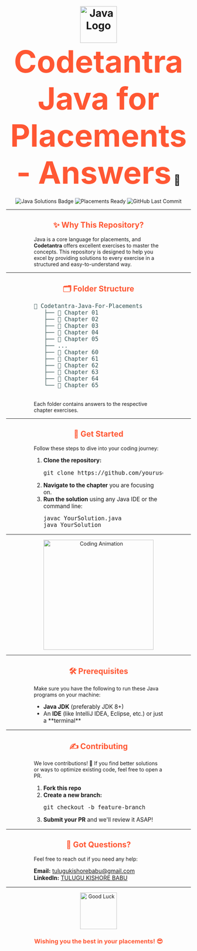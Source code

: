 <h1 align="center">
  <img src="https://media.giphy.com/media/LmNwrBhejkK9EFP504/giphy.gif" width="100px" alt="Java Logo">
  <br>
  <strong style="font-size: 3em; color: #FF5733;">Codetantra Java for Placements - Answers</strong> 🚀
  <br>
</h1>

<p align="center">
  <img src="https://img.shields.io/badge/Java%20Solutions-100%25-brightgreen.svg?style=flat-square" alt="Java Solutions Badge" />
  <img src="https://img.shields.io/badge/Placements%20Ready-Yes-blue.svg?style=flat-square" alt="Placements Ready" />
  <img src="https://img.shields.io/github/last-commit/KishoreBabu7/Code-Tantra-Java-for-Placements-Answers?style=flat-square" alt="GitHub Last Commit" />
</p>

---

<div align="center">
  <h2 style="color: #FF5733;">✨ Why This Repository?</h2>
</div>
<div align="left" style="padding: 0 15%;">
  <p>
    Java is a core language for placements, and <strong>Codetantra</strong> offers excellent exercises to master the concepts. 
    This repository is designed to help you excel by providing solutions to every exercise in a structured and easy-to-understand way.
  </p>
</div>

---

<div align="center">
  <h2 style="color: #FF5733;">🗂️ Folder Structure</h2>
</div>
<div align="left" style="padding: 0 15%;">
  <pre style="font-size: 1.1em; color: #2F4F4F;">
📁 Codetantra-Java-For-Placements
   ├── 📂 Chapter 01
   ├── 📂 Chapter 02
   ├── 📂 Chapter 03
   ├── 📂 Chapter 04
   ├── 📂 Chapter 05
   ├── ...
   ├── 📂 Chapter 60
   ├── 📂 Chapter 61
   ├── 📂 Chapter 62
   ├── 📂 Chapter 63
   ├── 📂 Chapter 64
   └── 📂 Chapter 65
  </pre>
  <p>Each folder contains answers to the respective chapter exercises.</p>
</div>

---

<div align="center">
  <h2 style="color: #FF5733;">🚀 Get Started</h2>
</div>
<div align="left" style="padding: 0 15%;">
  <p>Follow these steps to dive into your coding journey:</p>
  <ol style="font-size: 1.1em;">
    <li><strong>Clone the repository:</strong>
      <pre>git clone https://github.com/yourusername/Codetantra-Java-For-Placements.git</pre>
    </li>
    <li><strong>Navigate to the chapter</strong> you are focusing on.</li>
    <li><strong>Run the solution</strong> using any Java IDE or the command line:
      <pre>javac YourSolution.java
java YourSolution</pre>
    </li>
  </ol>
</div>

---

<div align="center">
  <img src="https://media.giphy.com/media/QpVUMRUJGokfqXyfa1/giphy.gif" width="300px" alt="Coding Animation">
</div>

---

<div align="center">
  <h2 style="color: #FF5733;">🛠️ Prerequisites</h2>
</div>
<div align="left" style="padding: 0 15%;">
  <p>Make sure you have the following to run these Java programs on your machine:</p>
  <ul style="font-size: 1.1em;">
    <li><strong>Java JDK</strong> (preferably JDK 8+)</li>
    <li>An <strong>IDE</strong> (like IntelliJ IDEA, Eclipse, etc.) or just a **terminal**</li>
  </ul>
</div>

---

<div align="center">
  <h2 style="color: #FF5733;">✍️ Contributing</h2>
</div>
<div align="left" style="padding: 0 15%;">
  <p>We love contributions! 🚀 If you find better solutions or ways to optimize existing code, feel free to open a PR.</p>
  <ol style="font-size: 1.1em;">
    <li><strong>Fork this repo</strong></li>
    <li><strong>Create a new branch:</strong>
      <pre>git checkout -b feature-branch</pre>
    </li>
    <li><strong>Submit your PR</strong> and we'll review it ASAP!</li>
  </ol>
</div>

---

<div align="center">
  <h2 style="color: #FF5733;">🤔 Got Questions?</h2>
</div>
<div align="left" style="padding: 0 15%;">
  <p>Feel free to reach out if you need any help:</p>
  <p style="font-size: 1.1em;">
    <strong>Email:</strong> <a href="mailto:tulugukishorebabu@gmail.com">tulugukishorebabu@gmail.com</a><br>
    <strong>LinkedIn:</strong> <a href="https://www.linkedin.com/in/kishorebabu-tulugu/" target="_blank">TULUGU KISHORE BABU</a>
  </p>
</div>

---

<div align="center">
  <img src="https://media.giphy.com/media/5GoVLqeAOo6PK/giphy.gif" width="100px" alt="Good Luck">
</div>

<h3 align="center" style="color: #FF5733;">Wishing you the best in your placements! 😎</h3>

